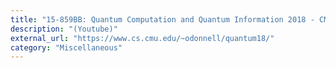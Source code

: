```yaml
---
title: "15-859BB: Quantum Computation and Quantum Information 2018 - CMU"
description: "(Youtube)"
external_url: "https://www.cs.cmu.edu/~odonnell/quantum18/"
category: "Miscellaneous"
---
```

